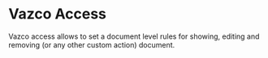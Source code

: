 # Vazco Access

Vazco access allows to set a document level rules for showing, editing and removing (or any other custom action) document.
